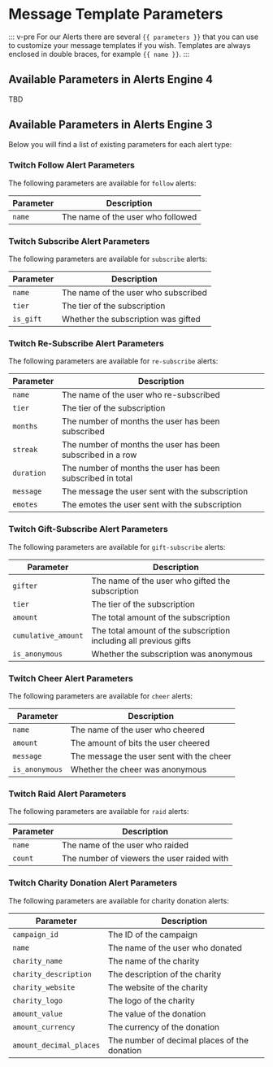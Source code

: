 # Message Template Parameters

::: v-pre
For our Alerts there are several `{{ parameters }}` that you can use to customize your message templates if you wish.
Templates are always enclosed in double braces, for example `{{ name }}`.
:::

## Available Parameters in Alerts Engine 4 <Badge text="AE4" type="success"/>

TBD

## Available Parameters in Alerts Engine 3 <Badge text="AE3" type="error"/>

Below you will find a list of existing parameters for each alert type:

### Twitch Follow Alert Parameters <Badge text="AE3" type="error"/>

The following parameters are available for `follow` alerts:

| Parameter | Description                       |
|-----------|-----------------------------------|
| `name`    | The name of the user who followed |

### Twitch Subscribe Alert Parameters <Badge text="AE3" type="error"/>

The following parameters are available for `subscribe` alerts:

| Parameter | Description                         |
|-----------|-------------------------------------|
| `name`    | The name of the user who subscribed |
| `tier`    | The tier of the subscription        |
| `is_gift` | Whether the subscription was gifted |

### Twitch Re-Subscribe Alert Parameters <Badge text="AE3" type="error"/>

The following parameters are available for `re-subscribe` alerts:

| Parameter  | Description                                                |
|------------|------------------------------------------------------------|
| `name`     | The name of the user who re-subscribed                     |
| `tier`     | The tier of the subscription                               |
| `months`   | The number of months the user has been subscribed          |
| `streak`   | The number of months the user has been subscribed in a row |
| `duration` | The number of months the user has been subscribed in total |
| `message`  | The message the user sent with the subscription            |
| `emotes`   | The emotes the user sent with the subscription             |

### Twitch Gift-Subscribe Alert Parameters <Badge text="AE3" type="error"/>

The following parameters are available for `gift-subscribe` alerts:

| Parameter           | Description                                                       |
|---------------------|-------------------------------------------------------------------|
| `gifter`            | The name of the user who gifted the subscription                  |
| `tier`              | The tier of the subscription                                      |
| `amount`            | The total amount of the subscription                              |
| `cumulative_amount` | The total amount of the subscription including all previous gifts |
| `is_anonymous`      | Whether the subscription was anonymous                            |

### Twitch Cheer Alert Parameters <Badge text="AE3" type="error"/>

The following parameters are available for `cheer` alerts:

| Parameter      | Description                              |
|----------------|------------------------------------------|
| `name`         | The name of the user who cheered         |
| `amount`       | The amount of bits the user cheered      |
| `message`      | The message the user sent with the cheer |
| `is_anonymous` | Whether the cheer was anonymous          |

### Twitch Raid Alert Parameters <Badge text="AE3" type="error"/>

The following parameters are available for `raid` alerts:

| Parameter | Description                                |
|-----------|--------------------------------------------|
| `name`    | The name of the user who raided            |
| `count`   | The number of viewers the user raided with |

### Twitch Charity Donation Alert Parameters <Badge text="AE3" type="error"/>

The following parameters are available for charity donation alerts:

| Parameter               | Description                                  |
|-------------------------|----------------------------------------------|
| `campaign_id`           | The ID of the campaign                       |
| `name`                  | The name of the user who donated             |
| `charity_name`          | The name of the charity                      |
| `charity_description`   | The description of the charity               |
| `charity_website`       | The website of the charity                   |
| `charity_logo`          | The logo of the charity                      |
| `amount_value`          | The value of the donation                    |
| `amount_currency`       | The currency of the donation                 |
| `amount_decimal_places` | The number of decimal places of the donation |
